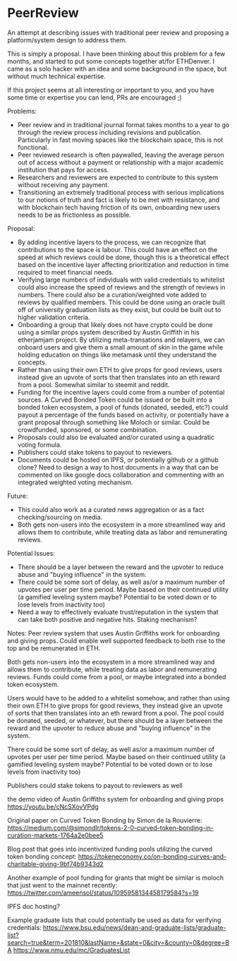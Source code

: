 # PeerReview
An attempt at describing issues with traditional peer review and proposing a platform/system design to address them.

This is simply a proposal. I have been thinking about this problem for a few months, and started to put some concepts together at/for ETHDenver. I came as a solo hacker with an idea and some background in the space, but without much technical expertise.

If this project seems at all interesting or important to you, and you have some time or expertise you can lend, PRs are encouraged ;)

Problems:
- Peer review and in traditional journal format takes months to a year to go through the review process including revisions and
publication. Particularly in fast moving spaces like the blockchain space, this is not functional.
- Peer reviewed research is often paywalled, leaving the average person out of access without a payment or relationship with a 
major academic institution that pays for access.
- Researchers and reviewers are expected to contribute to this system without receiving any payment.
- Transitioning an extremely traditional process with serious implications to our notions of truth and fact is likely to be met 
with resistance, and with blockchain tech having friction of its own, onboarding new users needs to be as frictionless as possible.

Proposal: 
- By adding incentive layers to the process, we can recognize that contributions to the space is labour. This could have an effect 
on the speed at which reviews could be done, though this is a theoretical effect based on the incentive layer affecting prioritization 
and reduction in time required to meet financial needs.
- Verifying large numbers of individuals with valid credentials to whitelist could also increase the speed of reviews and the 
strength of reviews in numbers. There could also be a curation/weighted vote added to reviews by qualified members. This could be 
done using an oracle built off of university graduation lists as they exist, but could be built out to higher validation criteria.
- Onboarding a group that likely does not have crypto could be done using a similar props system described by Austin Griffith in 
his etherjamjam project. By utilizing meta-transations and relayers, we can onboard users and give them a small amount of skin in 
the game while holding education on things like metamask until they understand the concepts.
- Rather than using their own ETH to give props for good reviews, users instead give an upvote of sorts that then translates into 
an eth reward from a pool. Somewhat similar to steemit and reddit.
- Funding for the incentive layers could come from a number of potential sources. A Curved Bonded Token could be issued or be built
into a bonded token ecosystem, a pool of funds (donated, seeded, etc?) could payout a percentage of the funds based on activity, or
potentially have a grant proposal through something like Moloch or similar. Could be crowdfunded, sponsored, or some combination.
- Proposals could also be evaluated and/or curated using a quadratic voting formula.
- Publishers could stake tokens to payout to reviewers.
- Documents could be hosted on IPFS, or potentially github or a github clone? Need to design a way to host documents in a way that 
can be commented on like google docs collaboration and commenting with an integrated weighted voting mechanism.

Future:
- This could also work as a curated news aggregation or as a fact checking/sourcing on media.
- Both gets non-users into the ecosystem in a more streamlined way and allows them to contribute, while treating data as labor and 
remunerating reviews.

Potential Issues:
- There should be a layer between the reward and the upvoter to reduce abuse and "buying influence" in the system.
- There could be some sort of delay, as well as/or a maximum number of upvotes per user per time period. Maybe based on their continued utility (a gamified leveling system maybe? Potential to be voted down or to lose levels from inactivity too)
- Need a way to effectively evaluate trust/reputation in the system that can take both positive and negative hits. Staking mechanism?



Notes:
Peer review system that uses Austin Griffiths work for onboarding and giving props. Could enable well supported feedback to both rise to the top and be remunerated in ETH. 

Both gets non-users into the ecosystem in a more streamlined way and allows them to contribute, while treating data as labor and remunerating reviews. Funds could come from a pool, or maybe integrated into a bonded token ecosystem.

Users would have to be added to a whitelist somehow, and rather than using their own ETH to give props for good reviews, they instead give an upvote of sorts that then translates into an eth reward from a pool. The pool could be donated, seeded, or whatever, but there should be a layer between the reward and the upvoter to reduce abuse and "buying influence" in the system.

There could be some sort of delay, as well as/or a maximum number of upvotes per user per time period. Maybe based on their continued utility (a gamified leveling system maybe? Potential to be voted down or to lose levels from inactivity too)

Publishers could stake tokens to payout to reviewers as well

the demo video of Austin Griffiths system for onboarding and giving props
https://youtu.be/cNcSXovVPdg

Original paper on Curved Token Bonding by Simon de la Rouvierre: https://medium.com/@simondlr/tokens-2-0-curved-token-bonding-in-curation-markets-1764a2e0bee5

Blog post that goes into incentivized funding pools utilizing the curved token bonding concept: 
https://tokeneconomy.co/on-bonding-curves-and-charitable-giving-9bf74b9343d2 

Another example of pool funding for grants that might be similar is moloch that just went to the mainnet recently: 
https://twitter.com/ameensol/status/1095958134458179584?s=19

IPFS doc hosting?

Example graduate lists that could potentially be used as data for verifying credentials:
https://www.bsu.edu/news/dean-and-graduate-lists/graduate-list?search=true&term=201810&lastName=&state=0&city=&county=0&degree=BA 
https://www.nmu.edu/mc/GraduatesList 

